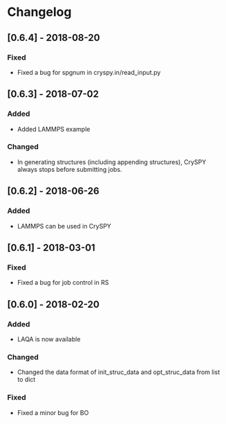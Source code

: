 # Changelog

## [0.6.4] - 2018-08-20
### Fixed
- Fixed a bug for spgnum in cryspy.in/read_input.py

## [0.6.3] - 2018-07-02
### Added
- Added LAMMPS example
### Changed
- In generating structures (including appending structures), CrySPY always stops before submitting jobs.

## [0.6.2] - 2018-06-26
### Added
- LAMMPS can be used in CrySPY

## [0.6.1] - 2018-03-01
### Fixed
- Fixed a bug for job control in RS

## [0.6.0] - 2018-02-20
### Added
- LAQA is now available

### Changed
- Changed the data format of init_struc_data and opt_struc_data from list to dict

### Fixed
- Fixed a minor bug for BO
